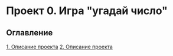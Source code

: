 # Проект 0. Игра "угадай число"
## Оглавление
[1. Описание проекта](.README.md#Описание-проекта)
[2. Описание проекта](.README1.md#Какой-кейс-решаем)




